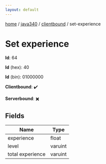 ```yaml
---
layout: default
---
```


[home](/)  /  [java340](/protocol/java340)  /  [clientbound](/protocol/java340/clientbound)  /  set-experience

# Set experience

**Id**: 64

**Id** (hex): 40

**Id** (bin): 01000000

**Clientbound**: ✔️

**Serverbound**: ✖️

## Fields

Name | Type
---|---
experience | float
level | varuint
total experience | varuint

